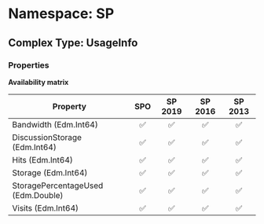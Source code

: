 # Namespace: SP

## Complex Type: UsageInfo

### Properties

**Availability matrix**

Property | SPO | SP 2019 | SP 2016 | SP 2013
----------|:---:|:-------:|:-------:|:-------:
Bandwidth (Edm.Int64) | ✅ | ✅ | ✅ | ✅
DiscussionStorage (Edm.Int64) | ✅ | ✅ | ✅ | ✅
Hits (Edm.Int64) | ✅ | ✅ | ✅ | ✅
Storage (Edm.Int64) | ✅ | ✅ | ✅ | ✅
StoragePercentageUsed (Edm.Double) | ✅ | ✅ | ✅ | ✅
Visits (Edm.Int64) | ✅ | ✅ | ✅ | ✅